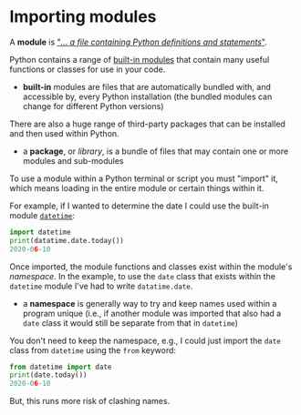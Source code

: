 # Importing modules

A **module** is ["*... a file containing Python definitions and statements*"](https://docs.python.org/3/tutorial/modules.html#modules).

Python contains a range of [built-in modules](https://docs.python.org/3/py-modindex.html) that contain many useful functions or classes for use in your code.

 * **built-in** modules are files that are automatically bundled with, and accessible by, every
   Python installation (the bundled modules can change for different Python versions)

There are also a huge range of third-party packages  that can be installed and then used within Python. 

 * a **package**, or *library*, is a bundle of files that may contain one or more modules and sub-modules

To use a module within a Python terminal or script you must "import" it, which means loading in the entire module or certain things within it.

For example, if I wanted to determine the date I could use the built-in module [`datetime`](https://docs.python.org/3/library/datetime.html#module-datetime):

```python
import datetime
print(datatime.date.today())
2020-06-10
```

Once imported, the module functions and classes exist within the module's *namespace*. In the example, to use the `date` class that exists within the `datetime` module I've had to write `datatime.date`.

 * a **namespace** is generally way to try and keep names used within a program unique (i.e., if another module was imported that also had a `date` class it would still be separate from that in `datetime`)

You don't need to keep the namespace, e.g., I could just import the `date` class from `datetime` using the `from` keyword:

```python
from datetime import date
print(date.today())
2020-06-10
```

But, this runs more risk of clashing names.